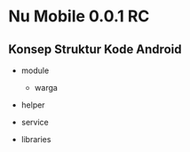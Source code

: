 # Nu Mobile 0.0.1 RC

## Konsep Struktur Kode Android

* module
	* warga
	
* helper
* service
* libraries
